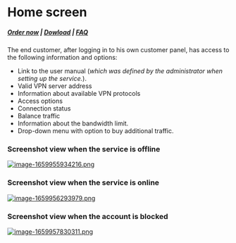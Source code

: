 # Home screen

#####  [Order now](https://puqcloud.com/index.php?rp=/store/whmcs-module-mikrotik-vpn) | [Dowload](https://download.puqcloud.com/WHMCS/servers/PUQ_WHMCS-Mikrotik-VPN/) | [FAQ](https://faq.puqcloud.com/)

The end customer, after logging in to his own customer panel, has access to the following information and options:

- Link to the user manual (*which was defined by the administrator when setting up the service.*).
- Valid VPN server address
- Information about available VPN protocols
- Access options
- Connection status
- Balance traffic
- Information about the bandwidth limit.
- Drop-down menu with option to buy additional traffic.

### **Screenshot view when the service is offline**

[![image-1659955934216.png](https://doc.puq.info/uploads/images/gallery/2022-08/scaled-1680-/image-1659955934216.png)](https://doc.puq.info/uploads/images/gallery/2022-08/image-1659955934216.png)

### **Screenshot view when the service is online**

[![image-1659956293979.png](https://doc.puq.info/uploads/images/gallery/2022-08/scaled-1680-/image-1659956293979.png)](https://doc.puq.info/uploads/images/gallery/2022-08/image-1659956293979.png)

### **Screenshot view when the account is blocked**

[![image-1659957830311.png](https://doc.puq.info/uploads/images/gallery/2022-08/scaled-1680-/image-1659957830311.png)](https://doc.puq.info/uploads/images/gallery/2022-08/image-1659957830311.png)
